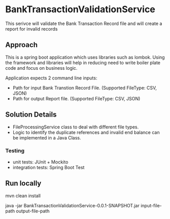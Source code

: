 # BankTransactionValidationService
This serivce will validate the Bank Transaction Record file and will create a report for invalid records

## Approach
This is a spring boot application which uses libraries such as lombok. Using the framework and libraries will help in reducing need to write boiler plate code and focus on business logic.

Application expects 2 command line inputs:
- Path for input Bank Transtion Record File. (Supported FileType: CSV, JSON)
- Path for output Report file. (Supported FileType: CSV, JSON)

## Solution Details
- FileProcessingService class to deal with different file types.
- Logic to identify the duplicate references and invalid end balance can be implemented in a Java Class.

### Testing
- unit tests: JUnit + Mockito
- integration tests: Spring Boot Test

## Run locally
mvn clean install 

java -jar BankTransactionValidationService-0.0.1-SNAPSHOT.jar  input-file-path output-file-path
